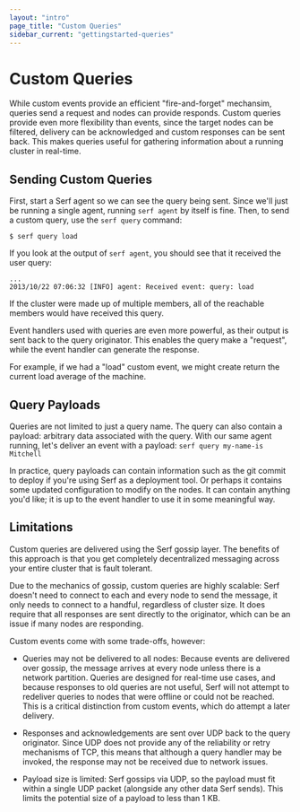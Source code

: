 ```yaml
---
layout: "intro"
page_title: "Custom Queries"
sidebar_current: "gettingstarted-queries"
---
```


# Custom Queries

While custom events provide an efficient "fire-and-forget" mechansim, queries
send a request and nodes can provide responds. Custom queries provide even more
flexibility than events, since the target nodes can be filtered, delivery
can be acknowledged and custom responses can be sent back. This makes queries
useful for gathering information about a running cluster in real-time.

## Sending Custom Queries

First, start a Serf agent so we can see the query being sent. Since we'll
just be running a single agent, running `serf agent` by itself is fine.
Then, to send a custom query, use the `serf query` command:

```
$ serf query load
```

If you look at the output of `serf agent`, you should see that it received
the user query:

```
...
2013/10/22 07:06:32 [INFO] agent: Received event: query: load
```

If the cluster were made up of multiple members, all of the reachable
members would have received this query.

Event handlers used with queries are even more powerful, as their
output is sent back to the query originator. This enables the query make
a "request", while the event handler can generate the response.

For example, if we had a "load" custom event, we might create return
the current load average of the machine.

## Query Payloads

Queries are not limited to just a query name. The query can also contain
a payload: arbitrary data associated with the query. With our same agent
running, let's deliver an event with a payload: `serf query my-name-is Mitchell`

In practice, query payloads can contain information such as the git commit
to deploy if you're using Serf as a deployment tool. Or perhaps it contains
some updated configuration to modify on the nodes. It can contain anything
you'd like; it is up to the event handler to use it in some meaningful way.

## Limitations

Custom queries are delivered using the Serf gossip layer. The benefits of
this approach is that you get completely decentralized messaging across
your entire cluster that is fault tolerant.

Due to the mechanics of gossip, custom queries are highly scalable: Serf doesn't
need to connect to each and every node to send the message, it only needs to connect
to a handful, regardless of cluster size. It does require that all responses are
sent directly to the originator, which can be an issue if many nodes are responding.

Custom events come with some trade-offs, however:

* Queries may not be delivered to all nodes: Because events are delivered over
  gossip, the message arrives at every node unless there is a network partition.
  Queries are designed for real-time use cases, and because responses to old queries
  are not useful, Serf will not attempt to redeliver queries to nodes that were
  offline or could not be reached. This is a critical distinction from custom events,
  which do attempt a later delivery.

* Responses and acknowledgements are sent over UDP back to the query originator.
  Since UDP does not provide any of the reliability or retry mechanisms of TCP,
  this means that although a query handler may be invoked, the response may
  not be received due to network issues.

* Payload size is limited: Serf gossips via UDP, so the payload must fit
  within a single UDP packet (alongside any other data Serf sends). This
  limits the potential size of a payload to less than 1 KB.

